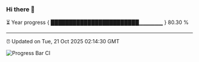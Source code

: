 ### Hi there 👋

⏳ Year progress { ████████████████████████▁▁▁▁▁▁ } 80.30 %

---

⏰ Updated on Tue, 21 Oct 2025 02:14:30 GMT

![Progress Bar CI](https://github.com/IshwaranRudhara/GIT-ACTION/workflows/Progress%20Bar%20CI/badge.svg)
